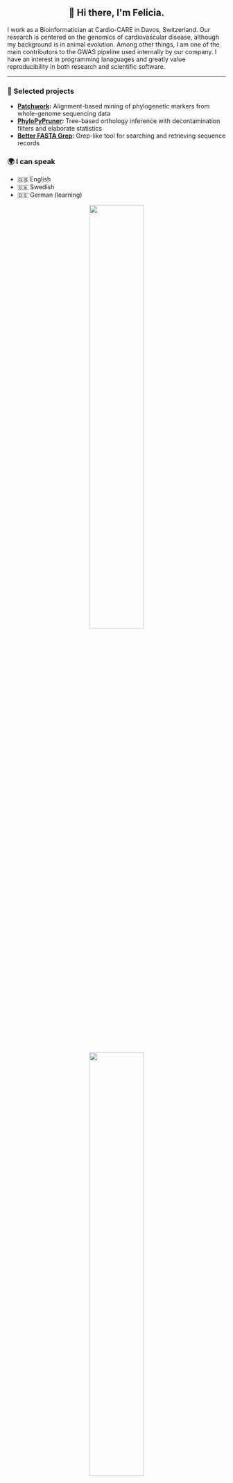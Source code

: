 <h2 align="center">👋 Hi there, I'm Felicia.</h2>

I work as a Bioinformatician at Cardio-CARE in Davos, Switzerland. 
Our research is centered on the genomics of cardiovascular disease, although my background is in animal evolution.
Among other things, I am one of the main contributors to the GWAS pipeline used internally by our company.
I have an interest in programming lanaguages and greatly value reproducibility in both research and scientific software.

---

### 🚀 Selected projects

- **[Patchwork](https://github.com/fethalen/Patchwork):** Alignment-based mining of phylogenetic markers from whole-genome sequencing data
- **[PhyloPyPruner](https://github.com/fethalen/phylopypruner):** Tree-based orthology inference with decontamination filters and elaborate statistics
- **[Better FASTA Grep](https://github.com/fethalen/better_fasta_grep):** Grep-like tool for searching and retrieving sequence records

### 🌍 I can speak

* 🇬🇧 English
* 🇸🇪 Swedish
* 🇩🇪 German (learning)

<p align="center">
  <img height="50%" width="auto" src ="[https://github-readme-stats.vercel.app/api?username=aveek-saha&show_icons=true&count_private=true&theme=darcula&hide_border=true&hide=issues,contribs&bg_color=00000000](https://github-readme-stats-one-bice.vercel.app/api?username=fethalen&include_all_commits=true)">
  <img height="50%" width="auto" src ="[https://github-readme-stats.vercel.app/api/top-langs/?username=aveek-saha&layout=compact&hide_border=true&theme=darcula&bg_color=00000000&langs_count=6&hide=jupyter%20notebook,tex,css,php&exclude_repo=Pacman-AI](https://github-readme-stats.vercel.app/api/top-langs/?username=fethalen&layout=compact)">
</p>

